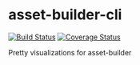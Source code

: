 # asset-builder-cli
[![Build Status](https://travis-ci.org/austinpray/asset-builder-cli.svg?branch=master)](https://travis-ci.org/austinpray/asset-builder-cli)
[![Coverage Status](https://coveralls.io/repos/austinpray/asset-builder-cli/badge.svg)](https://coveralls.io/r/austinpray/asset-builder-cli)

Pretty visualizations for asset-builder
